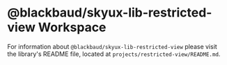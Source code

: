 # @blackbaud/skyux-lib-restricted-view Workspace

For information about `@blackbaud/skyux-lib-restricted-view` please visit the library's README file, located at `projects/restricted-view/README.md`.
